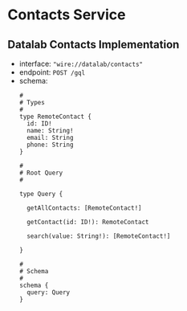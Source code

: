 # Contacts Service

## Datalab Contacts Implementation

- interface: `"wire://datalab/contacts"`
- endpoint: `POST /gql`
- schema:
  ```gql
  #
  # Types
  #
  type RemoteContact {
    id: ID!
    name: String!
    email: String
    phone: String
  }

  #
  # Root Query
  #

  type Query {

    getAllContacts: [RemoteContact!]

    getContact(id: ID!): RemoteContact

    search(value: String!): [RemoteContact!]

  }

  #
  # Schema
  #
  schema {
    query: Query
  }
  ```
